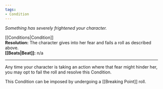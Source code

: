 ```yaml
---
tags:
- Condition
---
```


_Something has severely frightened your character._

[[Conditions|Condition]]\
**Resolution:** The character gives into her fear and fails a roll as described above.\
**[[Beats|Beat]]:** n/a

---

Any time your character is taking an action where that fear might hinder her, you may opt to fail the roll and resolve this Condition.

This Condition can be imposed by undergoing a [[Breaking Point]] roll.